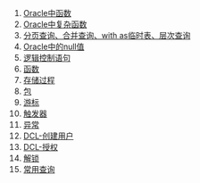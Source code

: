 1. [Oracle中函数][oracle01]
1. [Oracle中复杂函数][highFun]
1. [分页查询、合并查询、with as临时表、层次查询][oracle02]
1. [Oracle中的null值][oracle03]
1. [逻辑控制语句][oracle04]
1. [函数][function]
1. [存储过程][procedure]
1. [包][package]
1. [游标][cursor]
1. [触发器][trigger]
1. [异常][exception]
1. [DCL-创建用户][dcl1]
1. [DCL-授权][dcl2]
1. [解锁][lock]
1. [常用查询][common]









[oracle01]: https://fgq233.github.io/md/oracle/oracle01
[highFun]: https://fgq233.github.io/md/oracle/highFunction
[oracle02]: https://fgq233.github.io/md/oracle/oracle02
[oracle03]: https://fgq233.github.io/md/oracle/oracle03
[oracle04]: https://fgq233.github.io/md/oracle/oracle04
[function]: https://fgq233.github.io/md/oracle/function
[procedure]: https://fgq233.github.io/md/oracle/procedure
[package]: https://fgq233.github.io/md/oracle/package
[cursor]: https://fgq233.github.io/md/oracle/cursor
[trigger]: https://fgq233.github.io/md/oracle/trigger
[exception]: https://fgq233.github.io/md/oracle/exception
[dcl1]: https://fgq233.github.io/md/oracle/dcl1
[dcl2]: https://fgq233.github.io/md/oracle/dcl2
[lock]: https://fgq233.github.io/md/oracle/lock
[common]: https://fgq233.github.io/md/oracle/common
